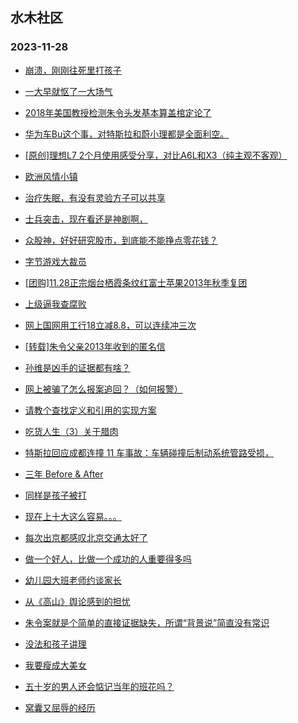 ## 水木社区 
### 2023-11-28

+ [崩溃，刚刚往死里打孩子](https://www.mysmth.net/nForum/article/ChildEducation/2313127)

+ [一大早就怄了一大场气](https://www.mysmth.net/nForum/article/FamilyLife/1766499382)

+ [2018年美国教授检测朱令头发基本算盖棺定论了](https://www.mysmth.net/nForum/article/Tooooold/382269)

+ [华为车Bu这个事，对特斯拉和蔚小理都是全面利空。](https://www.mysmth.net/nForum/article/GreenAuto/1415497)

+ [[原创]理想L7 2个月使用感受分享，对比A6L和X3（纯主观不客观）](https://www.mysmth.net/nForum/article/AutoWorld/1944729379)

+ [欧洲风情小镇](https://www.mysmth.net/nForum/article/Geography/566977)

+ [治疗失眠，有没有灵验方子可以共享](https://www.mysmth.net/nForum/article/Shuibuzhao/49199)

+ [士兵突击，现在看还是神剧啊，](https://www.mysmth.net/nForum/article/TV/1661815)

+ [众股神，好好研究股市，到底能不能挣点零花钱？](https://www.mysmth.net/nForum/article/Stock/10706174)

+ [字节游戏大裁员](https://www.mysmth.net/nForum/article/WorkLife/3446509)

+ [[团购]11.28正宗烟台栖霞条纹红富士苹果2013年秋季复团](https://www.mysmth.net/nForum/article/ADAgent_TG/1313181)

+ [上级逼我查腐败](https://www.mysmth.net/nForum/article/WorkLife/3447126)

+ [网上国网用工行18立减8.8，可以连续冲三次](https://www.mysmth.net/nForum/article/CouponsLife/4463782)

+ [[转载]朱令父亲2013年收到的匿名信](https://www.mysmth.net/nForum/article/Tooooold/383510)

+ [孙维是凶手的证据都有啥？](https://www.mysmth.net/nForum/article/FamilyLife/1766500459)

+ [网上被骗了怎么报案追回？（如何报警）](https://www.mysmth.net/nForum/article/ClassicalMusic/105488)

+ [请教个查找定义和引用的实现方案](https://www.mysmth.net/nForum/article/Java/442836)

+ [吃货人生（3）关于腊肉](https://www.mysmth.net/nForum/article/Food/1695401)

+ [特斯拉回应成都连撞 11 车事故：车辆碰撞后制动系统管路受损，](https://www.mysmth.net/nForum/article/GreenAuto/1416370)

+ [三年 Before & After](https://www.mysmth.net/nForum/article/ITExpress/2505688)

+ [同样是孩子被打](https://www.mysmth.net/nForum/article/ChildEducation/2314606)

+ [现在上十大这么容易。。。](https://www.mysmth.net/nForum/article/Tooooold/382363)

+ [每次出京都感叹北京交通太好了](https://www.mysmth.net/nForum/article/AutoWorld/1944730153)

+ [做一个好人，比做一个成功的人重要得多吗](https://www.mysmth.net/nForum/article/FamilyLife/1766502000)

+ [幼儿园大班老师约谈家长](https://www.mysmth.net/nForum/article/ChildEducation/2314672)

+ [从《高山》舆论感到的担忧](https://www.mysmth.net/nForum/article/Movie/3551025)

+ [朱令案就是个简单的直接证据缺失，所谓“背景说”简直没有常识](https://www.mysmth.net/nForum/article/FamilyLife/1766501314)

+ [没法和孩子讲理](https://www.mysmth.net/nForum/article/PreUnivEdu/126657)

+ [我要瘦成大美女](https://www.mysmth.net/nForum/article/Age/20320549)

+ [五十岁的男人还会惦记当年的班花吗？](https://www.mysmth.net/nForum/article/Tooooold/383426)

+ [窝囊又屈辱的经历](https://www.mysmth.net/nForum/article/FamilyLife/1766502128)

